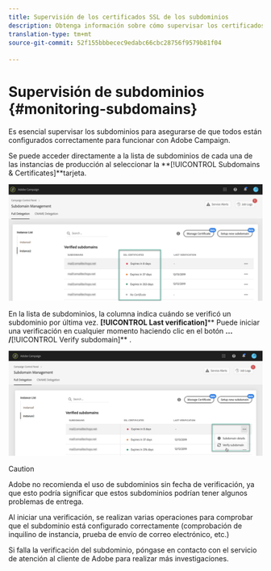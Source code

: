 ```yaml
---
title: Supervisión de los certificados SSL de los subdominios
description: Obtenga información sobre cómo supervisar los certificados SSL de los subdominios
translation-type: tm+mt
source-git-commit: 52f155bbbecec9edabc66cbc28756f9579b81f04

---
```



# Supervisión de subdominios {#monitoring-subdomains}

Es esencial supervisar los subdominios para asegurarse de que todos están configurados correctamente para funcionar con Adobe Campaign.

Se puede acceder directamente a la lista de subdominios de cada una de las instancias de producción al seleccionar la **[!UICONTROL Subdomains & Certificates]**tarjeta.

![](assets/subdomains_list.png)

En la lista de subdominios, la columna indica cuándo se verificó un subdominio por última vez. **[!UICONTROL Last verification]**** Puede iniciar una verificación en cualquier momento haciendo clic en el botón **... /**[!UICONTROL Verify subdomain]** .

![](assets/subdomain_verification.png)

>[!CAUTION]
>
>Adobe no recomienda el uso de subdominios sin fecha de verificación, ya que esto podría significar que estos subdominios podrían tener algunos problemas de entrega.

Al iniciar una verificación, se realizan varias operaciones para comprobar que el subdominio está configurado correctamente (comprobación de inquilino de instancia, prueba de envío de correo electrónico, etc.)

Si falla la verificación del subdominio, póngase en contacto con el servicio de atención al cliente de Adobe para realizar más investigaciones.
